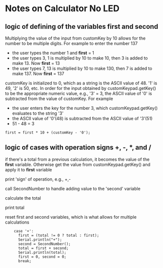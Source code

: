 # Notes on Calculator No LED

## logic of defining of the variables first and second

Multiplying the value of the input from customKey by 10 allows for the number to be multiple digits. For example to enter the number 137

- the user types the number 1 and **first** = 1
- the user types 3, 1 is multiplied by 10 to make 10, then 3 is added to make 13. Now **first** = 13
- the user types 7, 13 is multiplied by 10 to make 130, then 7 is added to make 137. Now **first** = 137

customKey is initialized to 0, which as a string is the ASCII value of 48. '1' is 49, '2' is 50, etc. In order for the input obtained by customKeypad.getKey() to be the appropriate numeric value, e.g., '3' = 3, the ASCII value of '0' is subtracted from the value of customKey. For example

- the user enters the key for the number 3, which customKeypad.getKey() evaluates to the string '3'
- the ASCII value of '0'(48) is subtracted from the ASCII value of '3'(51)
- 51 - 48 = 3

```
first = first * 10 + (customKey - '0');
```

## logic of cases with operation signs +, -, \*, and /

if there's a total from a previous calculation, it becomes the value of the **first** variable. Otherwise get the value from customKeypad.getKey() and apply it to **first** variable

print 'sign' of operation, e.g., +,-

call SecondNumber to handle adding value to the 'second' variable

calculate the total

print total

reset first and second variables, which is what allows for multiple calculations

```
    case '+':
      first = (total != 0 ? total : first);
      Serial.println("+");
      second = SecondNumber();
      total = first + second;
      Serial.println(total);
      first = 0, second = 0;
      break;
```

